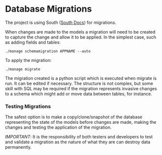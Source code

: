 # Database Migrations
The project is using South ([South Docs](http://south.readthedocs.org/en/latest/index.html)) for migrations.

When changes are made to the models a migration will need to be created to capture the change and allow it to be applied. In the simplest case, such as adding fields and tables:

`./manage schemamigration APPNAME --auto`

To apply the migration:

`./manage migrate`

The migration created is a python script which is executed when migrate is run. It can be edited if necessary. The structure is not complex, but some skill with SQL may be required if the migration represents invasive changes to a schema which might add or move data between tables, for instance.

### Testing Migrations

The safest option is to make a copy/clone/snapshot of the database representing the state of the models before changes are made, making the changes and testing the application of the migration.

*IMPORTANT*: It is the responsibility of both testers and developers to test and validate a migration as the nature of what they are can destroy data permanently. 
